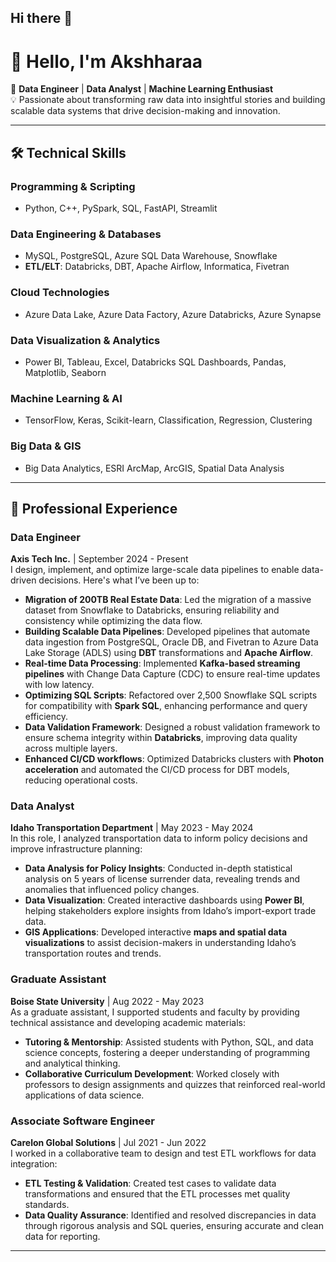 ## Hi there 👋

<!--
**Akshharaa/Akshharaa** is a ✨ _special_ ✨ repository because its `README.md` (this file) appears on your GitHub profile.

Here are some ideas to get you started:

- 🔭 I’m currently working on ...
- 🌱 I’m currently learning ...
- 👯 I’m looking to collaborate on ...
- 🤔 I’m looking for help with ...
- 💬 Ask me about ...
- 📫 How to reach me: ...
- 😄 Pronouns: ...
- ⚡ Fun fact: ...
-->
# 👋 Hello, I'm Akshharaa  
🔹 **Data Engineer** | **Data Analyst** | **Machine Learning Enthusiast**  
💡 Passionate about transforming raw data into insightful stories and building scalable data systems that drive decision-making and innovation.

---

## 🛠️ **Technical Skills**

### **Programming & Scripting**  
- Python, C++, PySpark, SQL, FastAPI, Streamlit

### **Data Engineering & Databases**  
- MySQL, PostgreSQL, Azure SQL Data Warehouse, Snowflake  
- **ETL/ELT**: Databricks, DBT, Apache Airflow, Informatica, Fivetran

### **Cloud Technologies**  
- Azure Data Lake, Azure Data Factory, Azure Databricks, Azure Synapse

### **Data Visualization & Analytics**  
- Power BI, Tableau, Excel, Databricks SQL Dashboards, Pandas, Matplotlib, Seaborn

### **Machine Learning & AI**  
- TensorFlow, Keras, Scikit-learn, Classification, Regression, Clustering

### **Big Data & GIS**  
- Big Data Analytics, ESRI ArcMap, ArcGIS, Spatial Data Analysis

---

## 💼 **Professional Experience**

### **Data Engineer**  
**Axis Tech Inc.** | September 2024 - Present  
I design, implement, and optimize large-scale data pipelines to enable data-driven decisions. Here's what I’ve been up to:  
- **Migration of 200TB Real Estate Data**: Led the migration of a massive dataset from Snowflake to Databricks, ensuring reliability and consistency while optimizing the data flow.  
- **Building Scalable Data Pipelines**: Developed pipelines that automate data ingestion from PostgreSQL, Oracle DB, and Fivetran to Azure Data Lake Storage (ADLS) using **DBT** transformations and **Apache Airflow**.  
- **Real-time Data Processing**: Implemented **Kafka-based streaming pipelines** with Change Data Capture (CDC) to ensure real-time updates with low latency.  
- **Optimizing SQL Scripts**: Refactored over 2,500 Snowflake SQL scripts for compatibility with **Spark SQL**, enhancing performance and query efficiency.  
- **Data Validation Framework**: Designed a robust validation framework to ensure schema integrity within **Databricks**, improving data quality across multiple layers.  
- **Enhanced CI/CD workflows**: Optimized Databricks clusters with **Photon acceleration** and automated the CI/CD process for DBT models, reducing operational costs.

### **Data Analyst**  
**Idaho Transportation Department** | May 2023 - May 2024  
In this role, I analyzed transportation data to inform policy decisions and improve infrastructure planning:  
- **Data Analysis for Policy Insights**: Conducted in-depth statistical analysis on 5 years of license surrender data, revealing trends and anomalies that influenced policy changes.  
- **Data Visualization**: Created interactive dashboards using **Power BI**, helping stakeholders explore insights from Idaho’s import-export trade data.  
- **GIS Applications**: Developed interactive **maps and spatial data visualizations** to assist decision-makers in understanding Idaho’s transportation routes and trends.

### **Graduate Assistant**  
**Boise State University** | Aug 2022 - May 2023  
As a graduate assistant, I supported students and faculty by providing technical assistance and developing academic materials:  
- **Tutoring & Mentorship**: Assisted students with Python, SQL, and data science concepts, fostering a deeper understanding of programming and analytical thinking.  
- **Collaborative Curriculum Development**: Worked closely with professors to design assignments and quizzes that reinforced real-world applications of data science.  

### **Associate Software Engineer**  
**Carelon Global Solutions** | Jul 2021 - Jun 2022  
I worked in a collaborative team to design and test ETL workflows for data integration:  
- **ETL Testing & Validation**: Created test cases to validate data transformations and ensured that the ETL processes met quality standards.  
- **Data Quality Assurance**: Identified and resolved discrepancies in data through rigorous analysis and SQL queries, ensuring accurate and clean data for reporting.

---

